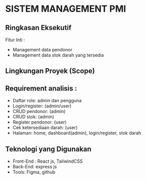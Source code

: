 # SISTEM MANAGEMENT PMI

## Ringkasan Eksekutif

Fitur Inti :
- Management data pendonor
- Management data stok darah yang tersedia
 
## Lingkungan Proyek (Scope)

## Requirement analisis :
- Daftar role: admin dan pengguna
- Login/register: (admin/user)
- CRUD pendonor: (admin)
- CRUD stok: (admin)
- Register pendonor: (user)
- Cek ketersediaan darah: (user)
- Halaman: home, dashboard(admin), login/register, stok darah

## Teknologi yang Digunakan
- Front-End : React js, TailwindCSS
- Back-End: express js
- Tools: Figma, github

